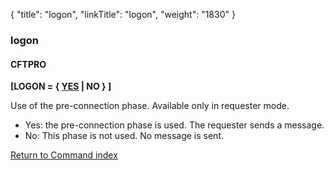 {
    "title": "logon",
    "linkTitle": "logon",
    "weight": "1830"
}<span id="logon"></span>

### logon

#### CFTPRO

****\[LOGON = { <span style="text-decoration: underline;">YES</span>
| NO } \]****

Use of the pre-connection phase. Available only in requester mode.

- Yes: the pre-connection phase
    is used. The requester sends a message.
- No: This phase is not used. No message
    is sent.

[Return to Command index](../../)
